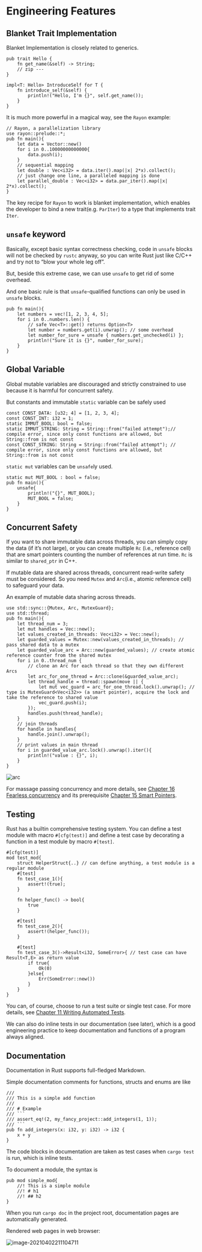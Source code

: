 # Engineering Features

## Blanket Trait Implementation

Blanket Implementation is closely related to generics.

```rust,editable
pub trait Hello {
    fn get_name(&self) -> String;
    // zip ---
}

impl<T: Hello> IntroduceSelf for T {
    fn introduce_self(&self) {
        println!("Hello, I'm {}", self.get_name());
    }
}
```

It is much more powerful in a magical way, see the `Rayon` example:

```rust,editable
// Rayon, a parallelization library
use rayon::prelude::*;
pub fn main(){
    let data = Vector::new()
    for i in 0..10000000000000{
        data.push(i);
    }
    // sequential mapping
    let double : Vec<i32> = data.iter().map(|x| 2*x).collect();
    // just change one line, a paralleled mapping is done
    let parallel_double : Vec<i32> = data.par_iter().map(|x| 2*x).collect();
}
```

The key recipe for `Rayon` to work is blanket implementation, which enables the developer to bind a new trait(e.g. `ParIter`) to a type that implements trait `Iter`.

## `unsafe` keyword

Basically, except basic syntax correctness checking, code in `unsafe` blocks will not be checked by `rustc` anyway, so you can write Rust just like C/C++ and try not to “blow your whole leg off”. 

But, beside this extreme case, we can use `unsafe` to get rid of some overhead.

And one basic rule is that `unsafe`-qualified functions can only be used in `unsafe` blocks.

```rust,editable
pub fn main(){
    let numbers = vec![1, 2, 3, 4, 5];
    for i in 0..numbers.len() {
        // safe Vec<T>::get() returns Option<T>
        let number = numbers.get(i).unwrap(); // some overhead
        let number_for_sure = unsafe { numbers.get_unchecked(i) };
        println!("Sure it is {}", number_for_sure);
    }
}
```



## Global Variable

Global mutable variables are discouraged and strictly constrained to use because it is harmful for concurrent safety.

But constants and immutable `static` variable can be safely used

```rust,editable
const CONST_DATA: [u32; 4] = [1, 2, 3, 4];
const CONST_INT: i32 = 1;
static IMMUT_BOOL: bool = false;
static IMMUT_STRING: String = String::from("failed attempt");// compile error, since only const functions are allowed, but String::from is not const
const CONST_STRING: String = String::from("failed attempt"); // compile error, since only const functions are allowed, but String::from is not const
```

`static mut` variables can be `unsafe`ly used.

```rust,editable
static mut MUT_BOOL : bool = false;
pub fn main(){
    unsafe{
        println!("{}", MUT_BOOL);
        MUT_BOOL = false;
    }
}
```

## Concurrent Safety

If you want to share immutable data across threads, you can simply copy the data (if it’s not large), or you can create multiple `Rc` (i.e., reference cell) that are smart pointers counting the number of references at run time. `Rc` is similar to `shared_ptr` in C++.

If mutable data are shared across threads, concurrent read-write safety must be considered. So you need `Mutex` and `Arc`(i.e., atomic reference cell) to safeguard your data.

An example of mutable data sharing across threads.

```rust,editable
use std::sync::{Mutex, Arc, MutexGuard};
use std::thread;
pub fn main(){
    let thread_num = 3;
    let mut handles = Vec::new();
    let values_created_in_threads: Vec<i32> = Vec::new();
    let guarded_values = Mutex::new(values_created_in_threads); // pass shared data to a mutex
    let guarded_value_arc = Arc::new(guarded_values); // create atomic reference counter from the shared mutex
    for i in 0..thread_num {
        // clone an Arc for each thread so that they own different Arcs
        let arc_for_one_thread = Arc::clone(&guarded_value_arc);
        let thread_handle = thread::spawn(move || {
            let mut vec_guard = arc_for_one_thread.lock().unwrap(); // type is MutexGuard<Vec<i32>> (a smart pointer), acquire the lock and take the reference to shared value
            vec_guard.push(i);
        });
        handles.push(thread_handle);
    }
    // join threads
    for handle in handles{
        handle.join().unwrap();
    }
    // print values in main thread
    for i in guarded_value_arc.lock().unwrap().iter(){
        println!("value : {}", i);
    }
}
```

![arc](arc.png)

For massage passing concurrency and more details, see [Chapter 16 Fearless concurrency](https://doc.rust-lang.org/book/ch16-00-concurrency.html) and its prerequisite [Chapter 15 Smart Pointers](https://doc.rust-lang.org/book/ch15-00-smart-pointers.html).

## Testing

Rust has a builtin comprehensive testing system. You can define a test module with macro `#[cfg(test)]` and define a test case by decorating a function in a test module by macro `#[test]`.

```rust,editable
#[cfg(test)]
mod test_mod{
    struct HelperStruct{..} // can define anything, a test module is a regular module
    #[test]
    fn test_case_1(){
        assert!(true);
    }
    
    fn helper_func() -> bool{
        true
    }
    
    #[test]
    fn test_case_2(){
        assert!(helper_func());
    }
    
    #[test]
    fn test_case_3()->Result<i32, SomeError>{ // test case can have Result<T,E> as return value
        if true{
            Ok(0)
        }else{
            Err(SomeError::new())
        }
    }
}
```

You can, of course, choose to run a test suite or single test case. For more details, see [Chapter 11 Writing Automated Tests](https://doc.rust-lang.org/book/ch11-00-testing.html).

We can also do inline tests in our documentation (see later), which is a good engineering practice to keep documentation and functions of a program always aligned.

## Documentation

Documentation in Rust supports full-fledged Markdown.

Simple documentation comments for functions, structs and enums are like

```rust,editable
///
/// This is a simple add function
///
/// # Example
/// ```
/// assert_eq!(2, my_fancy_project::add_integers(1, 1));
/// ```
pub fn add_integers(x: i32, y: i32) -> i32 {
    x + y
}
```

 The code blocks in documentation are taken as test cases when `cargo test` is run, which is inline tests.

To document a module, the syntax is

```rust,editable
pub mod simple_mod{
    //! This is a simple module
    //! # h1
    //! ## h2
}
```

When you run `cargo doc` in the project root, documentation pages are automatically generated.

Rendered web pages in web browser:

![image-20210402211104711](image-20210402211104711.png)